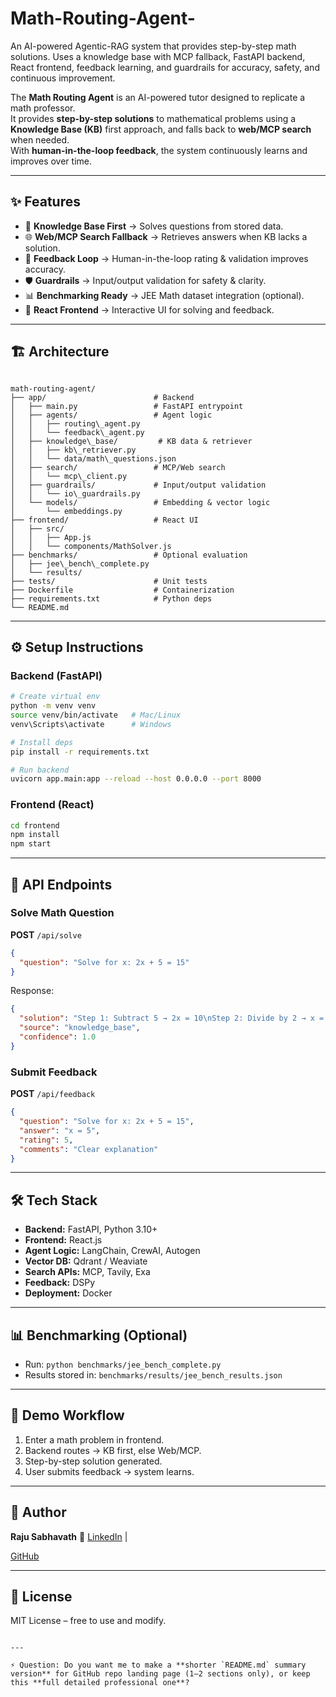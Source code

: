 # Math-Routing-Agent-
An AI-powered Agentic-RAG system that provides step-by-step math solutions. Uses a knowledge base with MCP fallback, FastAPI backend, React frontend, feedback learning, and guardrails for accuracy, safety, and continuous improvement.


The **Math Routing Agent** is an AI-powered tutor designed to replicate a math professor.  
It provides **step-by-step solutions** to mathematical problems using a **Knowledge Base (KB)** first approach, and falls back to **web/MCP search** when needed.  
With **human-in-the-loop feedback**, the system continuously learns and improves over time.

---

## ✨ Features
- 📘 **Knowledge Base First** → Solves questions from stored data.
- 🌐 **Web/MCP Search Fallback** → Retrieves answers when KB lacks a solution.
- 🔄 **Feedback Loop** → Human-in-the-loop rating & validation improves accuracy.
- 🛡 **Guardrails** → Input/output validation for safety & clarity.
- 📊 **Benchmarking Ready** → JEE Math dataset integration (optional).
- 🎨 **React Frontend** → Interactive UI for solving and feedback.

---

## 🏗️ Architecture
```

math-routing-agent/
├── app/                        # Backend
│   ├── main.py                 # FastAPI entrypoint
│   ├── agents/                 # Agent logic
│   │   ├── routing\_agent.py
│   │   └── feedback\_agent.py
│   ├── knowledge\_base/         # KB data & retriever
│   │   ├── kb\_retriever.py
│   │   └── data/math\_questions.json
│   ├── search/                 # MCP/Web search
│   │   └── mcp\_client.py
│   ├── guardrails/             # Input/output validation
│   │   └── io\_guardrails.py
│   └── models/                 # Embedding & vector logic
│       └── embeddings.py
├── frontend/                   # React UI
│   ├── src/
│   │   ├── App.js
│   │   └── components/MathSolver.js
├── benchmarks/                 # Optional evaluation
│   ├── jee\_bench\_complete.py
│   └── results/
├── tests/                      # Unit tests
├── Dockerfile                  # Containerization
├── requirements.txt            # Python deps
└── README.md

````

---

## ⚙️ Setup Instructions

### Backend (FastAPI)
```bash
# Create virtual env
python -m venv venv
source venv/bin/activate   # Mac/Linux
venv\Scripts\activate      # Windows

# Install deps
pip install -r requirements.txt

# Run backend
uvicorn app.main:app --reload --host 0.0.0.0 --port 8000
````

### Frontend (React)

```bash
cd frontend
npm install
npm start
```

---

## 🔌 API Endpoints

### Solve Math Question

**POST** `/api/solve`

```json
{
  "question": "Solve for x: 2x + 5 = 15"
}
```

Response:

```json
{
  "solution": "Step 1: Subtract 5 → 2x = 10\nStep 2: Divide by 2 → x = 5",
  "source": "knowledge_base",
  "confidence": 1.0
}
```

### Submit Feedback

**POST** `/api/feedback`

```json
{
  "question": "Solve for x: 2x + 5 = 15",
  "answer": "x = 5",
  "rating": 5,
  "comments": "Clear explanation"
}
```

---

## 🛠️ Tech Stack

* **Backend:** FastAPI, Python 3.10+
* **Frontend:** React.js
* **Agent Logic:** LangChain, CrewAI, Autogen
* **Vector DB:** Qdrant / Weaviate
* **Search APIs:** MCP, Tavily, Exa
* **Feedback:** DSPy
* **Deployment:** Docker

---

## 📊 Benchmarking (Optional)

* Run: `python benchmarks/jee_bench_complete.py`
* Results stored in: `benchmarks/results/jee_bench_results.json`

---

## 🚀 Demo Workflow

1. Enter a math problem in frontend.
2. Backend routes → KB first, else Web/MCP.
3. Step-by-step solution generated.
4. User submits feedback → system learns.

---

## 📌 Author

**Raju Sabhavath**
🔗 [LinkedIn]([https://linkedin.com/](https://www.linkedin.com/posts/raju-sabhavath-0bb4a9224_tech-check-ai-activity-7370142520158162944-NA1d?utm_source=share&utm_medium=member_desktop&rcm=ACoAADhQV08BrzzrwRes98h9guo0ES95h49d8qk)) | 

[GitHub](https://github.com/)

---

## 📜 License

MIT License – free to use and modify.

```

---

⚡ Question: Do you want me to make a **shorter `README.md` summary version** for GitHub repo landing page (1–2 sections only), or keep this **full detailed professional one**?
```
